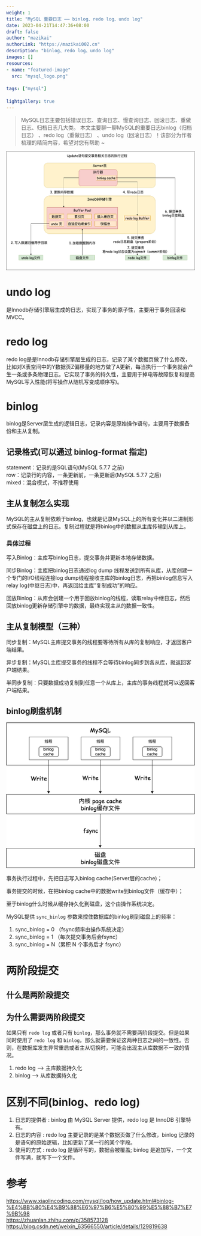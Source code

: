 ```yaml
---
weight: 1
title: "MySQL 重要日志 —— binlog、redo log、undo log"
date: 2023-04-21T14:47:36+08:00
draft: false
author: "mazikai"
authorLink: "https://mazikai002.cn"
description: "binlog、redo log、undo log"
images: []
resources:
- name: "featured-image"
  src: "mysql_logo.png"

tags: ["mysql"]

lightgallery: true
---
```


>MySQL日志主要包括错误日志、查询日志、慢查询日志、回滚日志、重做日志、归档日志几大类。
>本文主要聊一聊MySQL的重要日志binlog（归档日志） 、redo log（重做日志） 、undo log（回滚日志）！该部分为作者梳理的精简内容，希望对您有帮助 ~ </br>

<!--more-->

![MySQL_重要日志](mysql相关日志.png)

# undo log
是Innodb存储引擎层生成的日志，实现了事务的原子性，主要用于事务回滚和MVCC。

# redo log
redo log是是Innodb存储引擎层生成的日志，记录了某个数据页做了什么修改，比如对X表空间中的Y数据页Z偏移量的地方做了A更新，每当执行一个事务就会产生一条或多条物理日志。它实现了事务的持久性，主要用于掉电等故障恢复和提高MySQL写入性能(将写操作从随机写变成顺序写)。

# binlog
binlog是Server层生成的逻辑日志，记录内容是原始操作语句，主要用于数据备份和主从复制。

## 记录格式(可以通过 binlog-format 指定)
statement：记录的是SQL语句(MySQL 5.7.7 之前)</br>
row：记录行的内容，一条更新前，一条更新后(MySQL 5.7.7 之后)</br>
mixed：混合模式，不推荐使用</br>

## 主从复制怎么实现

MySQL的主从复制依赖于binlog，也就是记录MySQL上的所有变化并以二进制形式保存在磁盘上的日志。复制过程就是将binlog中的数据从主库传输到从库上。

### 具体过程

写入Binlog：主库写binlog日志，提交事务并更新本地存储数据。

同步Binlog：主库把binlog日志通过log dump 线程发送到所有从库，从库创建一个专门的I/O线程连接log dump线程接收主库的binlog日志，再把binlog信息写入relay log(中继日志)中，再返回给主库”复制成功”的响应。

回放Binlog：从库会创建一个用于回放binlog的线程，读取relay中继日志，然后回放binlog更新存储引擎中的数据，最终实现主从的数据一致性。

## 主从复制模型（三种）

同步复制：MySQL主库提交事务的线程要等待所有从库的复制响应，才返回客户端结果。

异步复制：MySQL主库提交事务的线程不会等待binlog同步到各从库，就返回客户端结果。

半同步复制：只要数据成功复制到任意一个从库上，主库的事务线程就可以返回客户端结果。

## binlog刷盘机制
![MySQL_binlog刷盘机制](MySQL_binlog.png)

事务执行过程中，先把日志写入binlog cache(Server层的cache)；

事务提交的时候，在把binlog cache中的数据write到binlog文件（缓存中）；

至于binlog什么时候从缓存持久化到磁盘，这个由操作系统决定。

MySQL提供 `sync_binlog` 参数来控住数据库的binlog刷到磁盘上的频率：

1. sync_binlog = 0 （fsync频率由操作系统决定）
2. sync_binlog = 1 （每次提交事务后会fsync）
3. sync_binlog = N（累积 N 个事务后才 fsync）


# 两阶段提交
## 什么是两阶段提交
## 为什么需要两阶段提交
如果只有 `redo log` 或者只有 `binlog`，那么事务就不需要两阶段提交。但是如果同时使用了 `redo log` 和 `binlog`，那么就需要保证这两种日志之间的一致性。否则，在数据库发生异常重启或者主从切换时，可能会出现主从库数据不一致的情况。
1. redo log ——> 主库数据持久化
2. binlog ——> 从库数据持久化

# 区别不同(binlog、redo log)
1. 日志的提供者 : binlog 由 MySQL Server 提供，redo log 是 InnoDB 引擎特有。
2. 日志的内容 : redo log 主要记录的是某个数据页做了什么修改，binlog 记录的是语句的原始逻辑，比如更新了某一行的某个字段。
3. 使用的方式 : redo log 是循环写的，数据会被覆盖; binlog 是追加写，一个文件写满，就写下一个文件。


# 参考
https://www.xiaolincoding.com/mysql/log/how_update.html#binlog-%E4%BB%80%E4%B9%88%E6%97%B6%E5%80%99%E5%88%B7%E7%9B%98</br>
https://zhuanlan.zhihu.com/p/358573128</br>
https://blog.csdn.net/weixin_63566550/article/details/129819638</br>